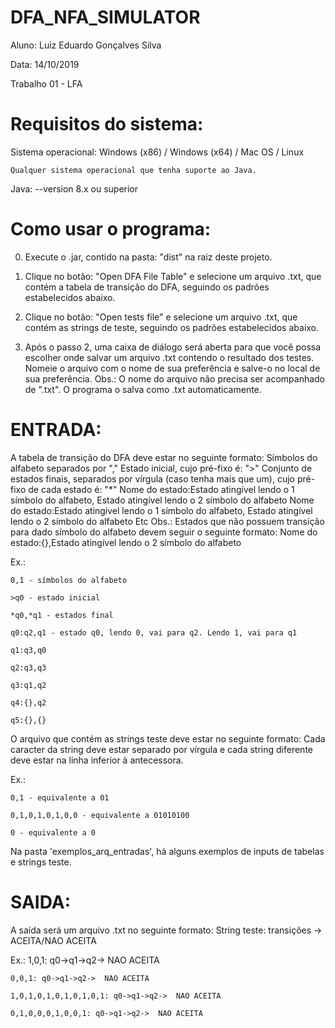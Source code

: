 # DFA_NFA_SIMULATOR

Aluno: Luiz Eduardo Gonçalves Silva

Data: 14/10/2019

Trabalho 01 - LFA 

# Requisitos do sistema:

Sistema operacional: Windows (x86) / Windows (x64) / Mac OS / Linux

    Qualquer sistema operacional que tenha suporte ao Java.

Java: --version 8.x ou superior

# Como usar o programa:

0) Execute o .jar, contido na pasta: "dist" na raiz deste projeto.

1) Clique no botão: "Open DFA File Table" e selecione um arquivo .txt, que contém a tabela de transição do DFA, seguindo os padrões estabelecidos abaixo.

2) Clique no botão: "Open tests file" e selecione um arquivo .txt, que contém as strings de teste, seguindo os padrões estabelecidos abaixo.

3) Após o passo 2, uma caixa de diálogo será aberta para que você possa escolher onde salvar um arquivo .txt contendo o resultado dos testes. Nomeie o arquivo com o nome de sua preferência e salve-o no local de sua preferência. Obs.: O nome do arquivo não precisa ser acompanhado de ".txt". O programa o salva como .txt automaticamente.

# ENTRADA:

A tabela de transição do DFA deve estar no seguinte formato:
Símbolos do alfabeto separados por ","
Estado inicial, cujo pré-fixo é: ">"
Conjunto de estados finais, separados por vírgula (caso tenha mais que um), cujo pré-fixo de cada estado é: "*"
Nome do estado:Estado atingível lendo o 1 símbolo do alfabeto, Estado atingível lendo o 2 símbolo do alfabeto
Nome do estado:Estado atingível lendo o 1 símbolo do alfabeto, Estado atingível lendo o 2 símbolo do alfabeto
Etc
Obs.: Estados que não possuem transição para dado símbolo do alfabeto devem seguir o seguinte formato:
Nome do estado:{},Estado atingível lendo o 2 símbolo do alfabeto

Ex.:

    0,1 - símbolos do alfabeto

    >q0 - estado inicial

    *q0,*q1 - estados final

    q0:q2,q1 - estado q0, lendo 0, vai para q2. Lendo 1, vai para q1

    q1:q3,q0

    q2:q3,q3

    q3:q1,q2

    q4:{},q2

    q5:{},{}


O arquivo que contém as strings teste deve estar no seguinte formato:
Cada caracter da string deve estar separado por vírgula e cada string diferente deve estar na linha inferior à antecessora.

Ex.:

    0,1 - equivalente a 01

    0,1,0,1,0,1,0,0 - equivalente a 01010100

    0 - equivalente a 0


Na pasta 'exemplos_arq_entradas', há alguns exemplos de inputs de tabelas e strings teste.


# SAIDA:

A saída será um arquivo .txt no seguinte formato:
String teste: transições -> ACEITA/NAO ACEITA

Ex.:
    1,0,1: q0->q1->q2->  NAO ACEITA

    0,0,1: q0->q1->q2->  NAO ACEITA

    1,0,1,0,1,0,1,0,1,0,1: q0->q1->q2->  NAO ACEITA

    0,1,0,0,0,1,0,0,1: q0->q1->q2->  NAO ACEITA
